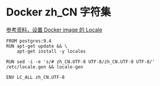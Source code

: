 # Docker zh_CN 字符集

[参考资料，设置 Docker image 的 Locale](https://jdhao.github.io/2019/09/27/linux_locale_settings/)

``` shell
FROM postgres:9.4
RUN apt-get update && \
    apt-get install -y locales

RUN sed -i -e 's/# zh_CN.UTF-8 UTF-8/zh_CN.UTF-8 UTF-8/' /etc/locale.gen && locale-gen

ENV LC_ALL zh_CN.UTF-8
```
